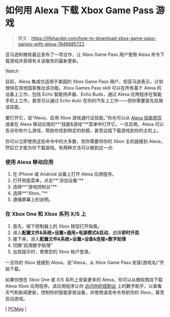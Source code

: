 # 如何用 Alexa 下载 Xbox Game Pass 游戏

> 原文：<https://lifehacker.com/how-to-download-xbox-game-pass-games-with-alexa-1846685722>

亚马逊和微软最近宣布了一项合作，让 Xbox Game Pass 用户使用 Alexa 命令下载游戏并获得有关该服务的最新更新。

Watch

目前，Alexa 集成仅适用于美国的 Xbox Game Pass 用户，但亚马逊表示，计划很快在其他国家推出该功能。Xbox Games Pass skill 可以在所有基于 Alexa 的设备上工作，包括 Echo 智能扬声器、Echo Buds，通过 Alexa 应用程序在智能手机上工作，甚至可以通过 Echo Auto 在你的汽车上工作——但你需要首先启用该技能。

要打开它，说“Alexa，启用 Xbox 游戏通行证技能。”你也可以从 [Alexa 技能网页](https://www.amazon.com/alexa-skills/b/ref=sxts_snpl_4_0_4a665f16-23ab-4e81-97fc-d45aa3610c28?asc_campaign=InlineText&asc_refurl=https://lifehacker.com/how-to-download-xbox-game-pass-games-with-alexa-1846685722&asc_source=&node=13727921011&pd_rd_r=ee3cbeff-d011-40bf-b25b-90c21bb7ddd0&pd_rd_w=4btLS&pd_rd_wg=TOmps&pf_rd_p=4a665f16-23ab-4e81-97fc-d45aa3610c28&pf_rd_r=M892MCYRAQSCS3B6FB2Q&qid=1583163111&tag=kinjalifehackerlink-20) 或者在 Alexa 移动应用的**“技能&游戏”**菜单中打开它。一旦启用，Alexa 可以告诉你有什么游戏，帮助你找到特定的标题，甚至远程下载游戏到你的主机上。

你可以立即使用这些命令中的大多数，但你需要将你的 Xbox 主机链接到 Alexa，然后它才能为你下载游戏。有两种方法可以做到这一点:

### **使用 Alexa 移动应用**

1.  在 iPhone 或 Android 设备上打开 Alexa 应用程序。
2.  打开侧面菜单，点击**“添加设备”**
3.  选择**“游戏控制台”**
4.  选择**“Xbox。”**
5.  遵循屏幕上的说明。

### **在 Xbox One 和 Xbox 系列 X/S 上**

1.  首先，按下控制器上的 Xbox 按钮打开指南。
2.  进入**配置文件&系统>设置>通用>电源模式&启动**，选择**即时开启**
3.  接下来，进入**配置文件&系统>设置>设备&连接>数字助理**
4.  切换“启用数字助理”
5.  出现提示时，使用您的 Xbox 帐户登录。

一旦你的 Xbox 链接到 Alexa，说“Alexa，从 Xbox Game Pass 安装(游戏名)”开始下载。

如果你想在 Xbox One 或 X/S 系列上安装更多的 Alexa，你可以从微软商店下载 Alexa Xbox 应用程序。该应用程序让你 [访问你的控制台](https://support.xbox.com/en-US/help/hardware-network/digital-assistant-voice-commands/set-up-alexa-as-digital-assistant-xbox-one) 上的数字助手，以查看天气和新闻更新，控制你的智能家居设备，并使用语音命令导航你的 Xbox，甚至启动游戏。

[ [PCMag](https://www.pcmag.com/news/alexa-can-now-download-xbox-game-pass-games-to-your-console) ]